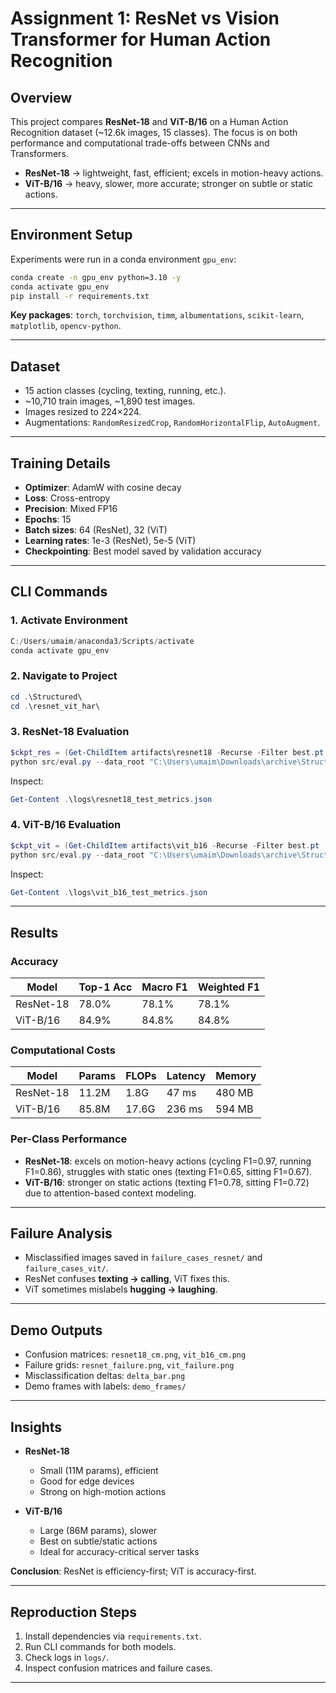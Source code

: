 # Assignment 1: ResNet vs Vision Transformer for Human Action Recognition

## Overview
This project compares **ResNet-18** and **ViT-B/16** on a Human Action Recognition dataset (~12.6k images, 15 classes). The focus is on both performance and computational trade-offs between CNNs and Transformers.

- **ResNet-18** → lightweight, fast, efficient; excels in motion-heavy actions.  
- **ViT-B/16** → heavy, slower, more accurate; stronger on subtle or static actions.

---

## Environment Setup
Experiments were run in a conda environment `gpu_env`:

```bash
conda create -n gpu_env python=3.10 -y
conda activate gpu_env
pip install -r requirements.txt
```

**Key packages**: `torch`, `torchvision`, `timm`, `albumentations`, `scikit-learn`, `matplotlib`, `opencv-python`.

---

## Dataset

* 15 action classes (cycling, texting, running, etc.).
* ~10,710 train images, ~1,890 test images.
* Images resized to 224×224.
* Augmentations: `RandomResizedCrop`, `RandomHorizontalFlip`, `AutoAugment`.

---

## Training Details

* **Optimizer**: AdamW with cosine decay  
* **Loss**: Cross-entropy  
* **Precision**: Mixed FP16  
* **Epochs**: 15  
* **Batch sizes**: 64 (ResNet), 32 (ViT)  
* **Learning rates**: 1e-3 (ResNet), 5e-5 (ViT)  
* **Checkpointing**: Best model saved by validation accuracy  

---

## CLI Commands

### 1. Activate Environment
```powershell
C:/Users/umaim/anaconda3/Scripts/activate
conda activate gpu_env
```

### 2. Navigate to Project
```powershell
cd .\Structured\
cd .\resnet_vit_har\
```

### 3. ResNet-18 Evaluation
```powershell
$ckpt_res = (Get-ChildItem artifacts\resnet18 -Recurse -Filter best.pt | Sort-Object LastWriteTime -Descending | Select-Object -First 1).FullName
python src/eval.py --data_root "C:\Users\umaim\Downloads\archive\Structured" --checkpoint "$ckpt_res" --split test --out logs\resnet18_test_metrics.json
```

Inspect:
```powershell
Get-Content .\logs\resnet18_test_metrics.json
```

### 4. ViT-B/16 Evaluation
```powershell
$ckpt_vit = (Get-ChildItem artifacts\vit_b16 -Recurse -Filter best.pt | Sort-Object LastWriteTime -Descending | Select-Object -First 1).FullName
python src/eval.py --data_root "C:\Users\umaim\Downloads\archive\Structured" --checkpoint "$ckpt_vit" --split test --out logs\vit_b16_test_metrics.json
```

Inspect:
```powershell
Get-Content .\logs\vit_b16_test_metrics.json
```

---

## Results

### Accuracy

| Model     | Top-1 Acc | Macro F1 | Weighted F1 |
| --------- | --------- | -------- | ----------- |
| ResNet-18 | 78.0%     | 78.1%    | 78.1%       |
| ViT-B/16  | 84.9%     | 84.8%    | 84.8%       |

### Computational Costs

| Model     | Params | FLOPs | Latency | Memory |
| --------- | ------ | ----- | ------- | ------ |
| ResNet-18 | 11.2M  | 1.8G  | 47 ms   | 480 MB |
| ViT-B/16  | 85.8M  | 17.6G | 236 ms  | 594 MB |

### Per-Class Performance
- **ResNet-18**: excels on motion-heavy actions (cycling F1=0.97, running F1=0.86), struggles with static ones (texting F1=0.65, sitting F1=0.67).  
- **ViT-B/16**: stronger on static actions (texting F1=0.78, sitting F1=0.72) due to attention-based context modeling.

---

## Failure Analysis

* Misclassified images saved in `failure_cases_resnet/` and `failure_cases_vit/`.  
* ResNet confuses **texting → calling**, ViT fixes this.  
* ViT sometimes mislabels **hugging → laughing**.  

---

## Demo Outputs

* Confusion matrices: `resnet18_cm.png`, `vit_b16_cm.png`  
* Failure grids: `resnet_failure.png`, `vit_failure.png`  
* Misclassification deltas: `delta_bar.png`  
* Demo frames with labels: `demo_frames/`  

---

## Insights

* **ResNet-18**  
  - Small (11M params), efficient  
  - Good for edge devices  
  - Strong on high-motion actions  

* **ViT-B/16**  
  - Large (86M params), slower  
  - Best on subtle/static actions  
  - Ideal for accuracy-critical server tasks  

**Conclusion**: ResNet is efficiency-first; ViT is accuracy-first.  

---

## Reproduction Steps

1. Install dependencies via `requirements.txt`.  
2. Run CLI commands for both models.  
3. Check logs in `logs/`.  
4. Inspect confusion matrices and failure cases.  

---
